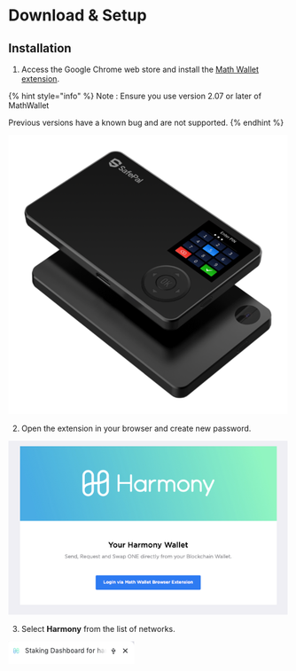 # Download & Setup

## Installation

1. Access the Google Chrome web store and install the [Math Wallet extension](https://chrome.google.com/webstore/detail/math-wallet/afbcbjpbpfadlkmhmclhkeeodmamcflc?hl=en).

{% hint style="info" %}
Note : Ensure you use version 2.07 or later of MathWallet

Previous versions have a known bug and are not supported.
{% endhint %}

![](../../.gitbook/assets/image%20%288%29.png)

2. Open the extension in your browser and create new password.

![](../../.gitbook/assets/image%20%2836%29.png)

3. Select **Harmony** from the list of networks.

![](../../.gitbook/assets/image%20%2858%29.png)



